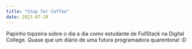 ```yaml
---
title: "Stop for Coffee"
date: 2023-07-10
---
```

Papinho topzeira sobre o dia a dia como estudante de FullStack na Digital College. Quase que um diário de uma futura programadora quarentona! :D
